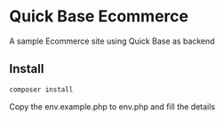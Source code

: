 # Quick Base Ecommerce

A sample Ecommerce site using Quick Base as backend

## Install
```bash
composer install
```

Copy the env.example.php to env.php and fill the details